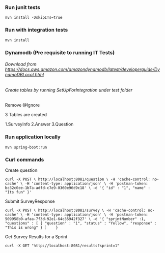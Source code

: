 ### Run junit tests

`mvn install -DskipITs=true`

### Run with integration tests

`mvn install`

### Dynamodb (Pre requisite to running IT Tests)

###### Download from https://docs.aws.amazon.com/amazondynamodb/latest/developerguide/DynamoDBLocal.html

###### Create tables by running SetUpForIntegration under test folder

Remove @Ignore 

3 Tables are created 

1.SurveyInfo 
2.Answer
3.Question

### Run application locally

`mvn spring-boot:run`

### Curl commands 

Create question

`curl -X POST \
   http://localhost:8081/question \
   -H 'cache-control: no-cache' \
   -H 'content-type: application/json' \
   -H 'postman-token: bc32c0ee-1b7a-adfd-c7e9-0360e96d9c18' \
   -d '{
 "id" : "1",
 "name" : "Its fun"
 }'`
 
 Submit SurveyResponse 
 
`curl -X POST \
    http://localhost:8081/survey \
    -H 'cache-control: no-cache' \
    -H 'content-type: application/json' \
    -H 'postman-token: 509958b0-afaa-7f3d-92e1-64c35942f327' \
    -d '{
  	"sprintNumber" :1,
  	"questions" :
  	[
  		{
  			"question" : "1",
  			"status" : "Yellow",
  			"response" : "This is wrong"
  		}
  	]  	
  }`
  
  Get Survey Results for a Sprint 
  
  `curl -X GET "http://localhost:8081/results?sprint=1"`